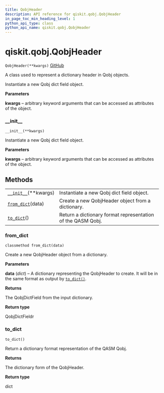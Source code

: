```yaml
---
title: QobjHeader
description: API reference for qiskit.qobj.QobjHeader
in_page_toc_min_heading_level: 1
python_api_type: class
python_api_name: qiskit.qobj.QobjHeader
---
```


# qiskit.qobj.QobjHeader

<span id="qiskit.qobj.QobjHeader" />

`QobjHeader(**kwargs)` [GitHub](https://github.com/qiskit/qiskit/tree/stable/0.17/qiskit/qobj/common.py "view source code")

A class used to represent a dictionary header in Qobj objects.

Instantiate a new Qobj dict field object.

**Parameters**

**kwargs** – arbitrary keyword arguments that can be accessed as attributes of the object.

### \_\_init\_\_

<span id="qiskit.qobj.QobjHeader.__init__" />

`__init__(**kwargs)`

Instantiate a new Qobj dict field object.

**Parameters**

**kwargs** – arbitrary keyword arguments that can be accessed as attributes of the object.

## Methods

|                                                                                              |                                                             |
| -------------------------------------------------------------------------------------------- | ----------------------------------------------------------- |
| [`__init__`](#qiskit.qobj.QobjHeader.__init__ "qiskit.qobj.QobjHeader.__init__")(\*\*kwargs) | Instantiate a new Qobj dict field object.                   |
| [`from_dict`](#qiskit.qobj.QobjHeader.from_dict "qiskit.qobj.QobjHeader.from_dict")(data)    | Create a new QobjHeader object from a dictionary.           |
| [`to_dict`](#qiskit.qobj.QobjHeader.to_dict "qiskit.qobj.QobjHeader.to_dict")()              | Return a dictionary format representation of the QASM Qobj. |

### from\_dict

<span id="qiskit.qobj.QobjHeader.from_dict" />

`classmethod from_dict(data)`

Create a new QobjHeader object from a dictionary.

**Parameters**

**data** (*dict*) – A dictionary representing the QobjHeader to create. It will be in the same format as output by [`to_dict()`](#qiskit.qobj.QobjHeader.to_dict "qiskit.qobj.QobjHeader.to_dict").

**Returns**

The QobjDictField from the input dictionary.

**Return type**

QobjDictFieldr

### to\_dict

<span id="qiskit.qobj.QobjHeader.to_dict" />

`to_dict()`

Return a dictionary format representation of the QASM Qobj.

**Returns**

The dictionary form of the QobjHeader.

**Return type**

dict

